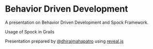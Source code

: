 # Behavior Driven Development

A presentation on Behavior Driven Development and Spock Framework.

Usage of Spock in Grails

Presentation prepared by [@dhirajmahapatro](https://twitter.com/dhirajmahapatro) using [reveal.js](http://lab.hakim.se/reveal-js/#/)